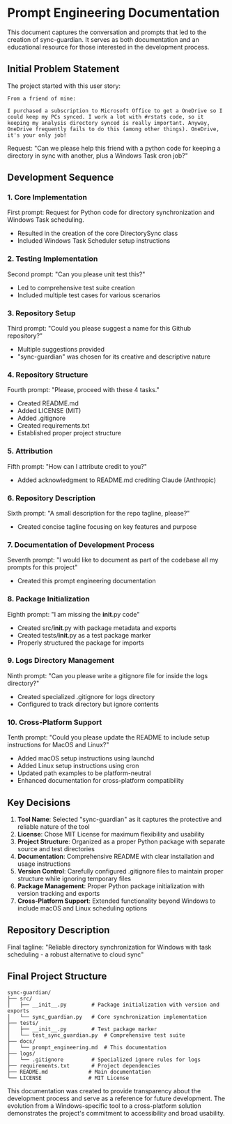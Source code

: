 # Prompt Engineering Documentation

This document captures the conversation and prompts that led to the creation of sync-guardian. It serves as both documentation and an educational resource for those interested in the development process.

## Initial Problem Statement

The project started with this user story:

```
From a friend of mine:

I purchased a subscription to Microsoft Office to get a OneDrive so I could keep my PCs synced. I work a lot with #rstats code, so it keeping my analysis directory synced is really important. Anyway, OneDrive frequently fails to do this (among other things). OneDrive, it's your only job!
```

Request: "Can we please help this friend with a python code for keeping a directory in sync with another, plus a Windows Task cron job?"

## Development Sequence

### 1. Core Implementation
First prompt: Request for Python code for directory synchronization and Windows Task scheduling.
- Resulted in the creation of the core DirectorySync class
- Included Windows Task Scheduler setup instructions

### 2. Testing Implementation
Second prompt: "Can you please unit test this?"
- Led to comprehensive test suite creation
- Included multiple test cases for various scenarios

### 3. Repository Setup
Third prompt: "Could you please suggest a name for this Github repository?"
- Multiple suggestions provided
- "sync-guardian" was chosen for its creative and descriptive nature

### 4. Repository Structure
Fourth prompt: "Please, proceed with these 4 tasks."
- Created README.md
- Added LICENSE (MIT)
- Added .gitignore
- Created requirements.txt
- Established proper project structure

### 5. Attribution
Fifth prompt: "How can I attribute credit to you?"
- Added acknowledgment to README.md crediting Claude (Anthropic)

### 6. Repository Description
Sixth prompt: "A small description for the repo tagline, please?"
- Created concise tagline focusing on key features and purpose

### 7. Documentation of Development Process
Seventh prompt: "I would like to document as part of the codebase all my prompts for this project"
- Created this prompt engineering documentation

### 8. Package Initialization
Eighth prompt: "I am missing the __init__.py code"
- Created src/__init__.py with package metadata and exports
- Created tests/__init__.py as a test package marker
- Properly structured the package for imports

### 9. Logs Directory Management
Ninth prompt: "Can you please write a gitignore file for inside the logs directory?"
- Created specialized .gitignore for logs directory
- Configured to track directory but ignore contents

### 10. Cross-Platform Support
Tenth prompt: "Could you please update the README to include setup instructions for MacOS and Linux?"
- Added macOS setup instructions using launchd
- Added Linux setup instructions using cron
- Updated path examples to be platform-neutral
- Enhanced documentation for cross-platform compatibility

## Key Decisions

1. **Tool Name**: Selected "sync-guardian" as it captures the protective and reliable nature of the tool
2. **License**: Chose MIT License for maximum flexibility and usability
3. **Project Structure**: Organized as a proper Python package with separate source and test directories
4. **Documentation**: Comprehensive README with clear installation and usage instructions
5. **Version Control**: Carefully configured .gitignore files to maintain proper structure while ignoring temporary files
6. **Package Management**: Proper Python package initialization with version tracking and exports
7. **Cross-Platform Support**: Extended functionality beyond Windows to include macOS and Linux scheduling options

## Repository Description
Final tagline: "Reliable directory synchronization for Windows with task scheduling - a robust alternative to cloud sync"

## Final Project Structure
```
sync-guardian/
├── src/
│   ├── __init__.py        # Package initialization with version and exports
│   └── sync_guardian.py   # Core synchronization implementation
├── tests/
│   ├── __init__.py        # Test package marker
│   └── test_sync_guardian.py  # Comprehensive test suite
├── docs/
│   └── prompt_engineering.md  # This documentation
├── logs/
│   └── .gitignore         # Specialized ignore rules for logs
├── requirements.txt       # Project dependencies
├── README.md             # Main documentation
└── LICENSE               # MIT License
```

This documentation was created to provide transparency about the development process and serve as a reference for future development. The evolution from a Windows-specific tool to a cross-platform solution demonstrates the project's commitment to accessibility and broad usability.
